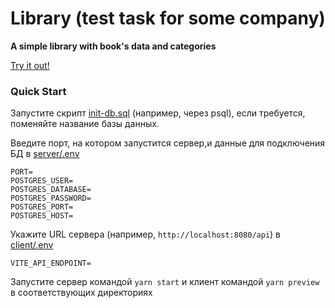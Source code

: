 # Library (test task for some company)

**A simple library with book's data and categories**

[Try it out!]()

### Quick Start

Запустите скрипт [init-db.sql](init-db.sql) (например, через psql), если требуется, поменяйте название базы данных.

Введите порт, на котором запустится сервер,и данные для подключения БД в [server/.env](server/.env)

```
PORT=
POSTGRES_USER=
POSTGRES_DATABASE=
POSTGRES_PASSWORD=
POSTGRES_PORT=
POSTGRES_HOST=
```

Укажите URL сервера (например, `http://localhost:8080/api`) в [client/.env](client/.env)

```
VITE_API_ENDPOINT=
```

Запустите сервер командой `yarn start` и клиент командой `yarn preview` в соответствующих директориях
